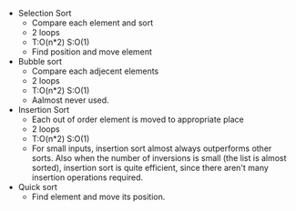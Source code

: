 * Selection Sort
  * Compare each element and sort
  * 2 loops
  * T:O(n*2) S:O(1)
  * Find position and move element
* Bubble sort 
  * Compare each adjecent elements
  * 2 loops
  * T:O(n*2) S:O(1)
  * Aalmost never used.
* Insertion Sort
  * Each out of order element is moved to appropriate place
  * 2 loops
  * T:O(n*2) S:O(1)
  * For small inputs, insertion sort almost always outperforms other sorts. Also when the number of inversions is small (the list is almost sorted), insertion sort is quite efficient, since there aren't many insertion operations required.
* Quick sort
  * Find element and move its position.